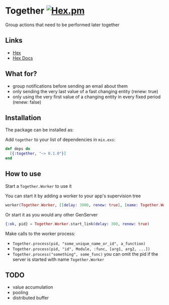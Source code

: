 # Together [![Hex.pm](https://img.shields.io/hexpm/v/together.svg)]()

Group actions that need to be performed later together

## Links

- [Hex](https://hex.pm/packages/together)
- [Hex Docs](https://hexdocs.pm/together/Together.html)

## What for?

- group notifications before sending an email about them
- only sending the very last value of a fast changing entity (renew: true)
- only using the very first value of a changing entity in every fixed period (renew: false)

## Installation

The package can be installed as:

Add `together` to your list of dependencies in `mix.exs`:

```elixir
def deps do
  [{:together, "~> 0.1.0"}]
end
```

## How to use

Start a `Together.Worker` to use it

You can start it by adding a worker to your app's supervision tree

```elixir
worker(Together.Worker, [[delay: 3000, renew: true], [name: Together.Worker]])
```

Or start it as you would any other GenServer

```elixir
{:ok, pid} = Together.Worker.start_link(delay: 300, renew: true)
```

Make calls to the worker process:

- `Together.process(pid, "some_unique_name_or_id", a_function)`
- `Together.process(pid, "id", Module, :func, [arg1, arg2, ...])`
- `Together.process("something", some_func)` you can omit the pid if the server is started with name `Together.Worker`

## TODO

- value accumulation
- pooling
- distributed buffer
